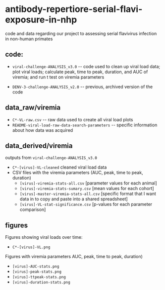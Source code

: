 # antibody-repertiore-serial-flavi-exposure-in-nhp
code and data regarding our project to assessing serial flavivirus infection in non-human primates

## code: 
- `viral-challenge-ANALYSIS_v3.0` -- code used to clean up viral load data; plot viral loads; calculate peak, time to peak, duration, and AUC of viremia; and run t test on viremia parameters

- `DENV-3-challenge-ANALYSIS_v2.0` -- previous, archived version of the code

## data_raw/viremia
- `C*-VL-raw.csv` -- raw data used to create all viral load plots
- `README-viral-load-raw-data-search-parameters` -- specific information about how data was acquired

## data_derived/viremia
outputs from `viral-challenge-ANALYSIS_v3.0`
- `C*-[virus]-VL-cleaned` cleaned viral load data 
- CSV files with the viremia parameters (AUC, peak, time to peak, duration)
    - `[virus]-viremia-stats-all.csv` [parameter values for each animal]
    - `[virus]-viremia-stats-sumary.csv` [mean values for each cohort]
    - `[virus]-master-viremia-stats-all.csv` [specific format that I want data in to copy and paste into a shared spreadsheet]
    - `[virus]-VL-stat-significance.csv` [p-values for each parameter comparison]

## figures 
Figures showing viral loads over time:   
  - `C*-[virus]-VL.png`

Figures with viremia parameters AUC, peak, time to peak, duration)
  - `[virus]-AUC-stats.png`
  - `[virus]-peak-stats.png`
  - `[virus]-ttpeak-stats.png`
  - `[virus]-duration-stats.png`